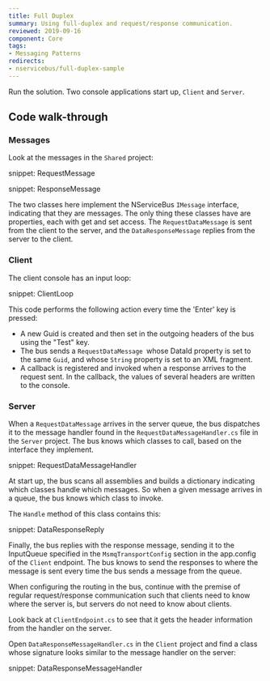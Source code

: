 ```yaml
---
title: Full Duplex
summary: Using full-duplex and request/response communication.
reviewed: 2019-09-16
component: Core
tags:
- Messaging Patterns
redirects:
- nservicebus/full-duplex-sample
---
```



Run the solution. Two console applications start up, `Client` and `Server`.


## Code walk-through

### Messages

Look at the messages in the `Shared` project:

snippet: RequestMessage

snippet: ResponseMessage

The two classes here implement the NServiceBus `IMessage` interface, indicating that they are messages. The only thing these classes have are properties, each with get and set access. The `RequestDataMessage` is sent from the client to the server, and the `DataResponseMessage` replies from the server to the client.


### Client

The client console has an input loop:

snippet: ClientLoop

This code performs the following action every time the 'Enter' key is pressed:

 * A new Guid is created and then set in the outgoing headers of the bus using the "Test" key.
 * The bus sends a `RequestDataMessage `whose DataId property is set to the same `Guid`, and whose `String` property is set to an XML fragment.
 * A callback is registered and invoked when a response arrives to the request sent. In the callback, the values of several headers are written to the console.

### Server

When a `RequestDataMessage` arrives in the server queue, the bus dispatches it to the message handler found in the `RequestDataMessageHandler.cs` file in the `Server` project. The bus knows which classes to call, based on the interface they implement.

snippet: RequestDataMessageHandler

At start up, the bus scans all assemblies and builds a dictionary indicating which classes handle which messages. So when a given message arrives in a queue, the bus knows which class to invoke.

The `Handle` method of this class contains this:

snippet: DataResponseReply

Finally, the bus replies with the response message, sending it to the InputQueue specified in the `MsmqTransportConfig` section in the app.config of the `Client` endpoint. The bus knows to send the responses to where the message is sent every time the bus sends a message from the queue.

When configuring the routing in the bus, continue with the premise of regular request/response communication such that clients need to know where the server is, but servers do not need to know about clients.

Look back at `ClientEndpoint.cs` to see that it gets the header information from the handler on the server.

Open `DataResponseMessageHandler.cs` in the `Client` project and find a class whose signature looks similar to the message handler on the server:

snippet: DataResponseMessageHandler
